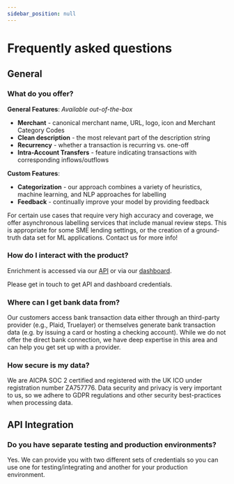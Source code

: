 ```yaml
---
sidebar_position: null
---
```


# Frequently asked questions

## General

### What do you offer?

**General Features**: *Available out-of-the-box*

* **Merchant** - canonical merchant name, URL, logo, icon and Merchant Category Codes
* **Clean description** - the most relevant part of the description string
* **Recurrency** - whether a transaction is recurring vs. one-off
* **Intra-Account Transfers** - feature indicating transactions with corresponding inflows/outflows

**Custom Features**:

* **Categorization** - our approach combines a variety of heuristics, machine learning, and NLP approaches for labelling
* **Feedback** - continually improve your model by providing feedback

For certain use cases that require very high accuracy and coverage, we offer
asynchronous labelling services that include manual review steps. This is
appropriate for some SME lending settings, or the creation of a ground-truth
data set for ML applications. Contact us for more info!

### How do I interact with the product?

Enrichment is accessed via our [API](/api) or via our
[dashboard](https://dashboard.herondata.io).

Please get in touch to get API and dashboard credentials.

### Where can I get bank data from?
Our customers access bank transaction data either through an third-party
provider (e.g., Plaid, Truelayer) or themselves generate bank transaction data
(e.g. by issuing a card or hosting a checking account). While we do not offer
the direct bank connection, we have deep expertise in this area and can help
you get set up with a provider.

### How secure is my data?

We are AICPA SOC 2 certified and registered with the UK ICO under registration
number ZA757776. Data security and privacy is very important to us, so we
adhere to GDPR regulations and other security best-practices when processing data.

## API Integration

### Do you have separate testing and production environments?

Yes. We can provide you with two different sets of credentials so you can use
one for testing/integrating and another for your production environment.
